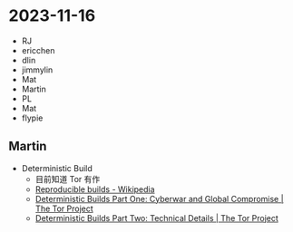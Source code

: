 # 2023-11-16

- RJ
- ericchen
- dlin
- jimmylin
- Mat
- Martin
- PL
- Mat
- flypie


## Martin

- Deterministic Build
    - 目前知道 Tor 有作
    - [Reproducible builds - Wikipedia](https://en.wikipedia.org/wiki/Reproducible_builds)
    - [Deterministic Builds Part One: Cyberwar and Global Compromise | The Tor Project](https://blog.torproject.org/deterministic-builds-part-one-cyberwar-and-global-compromise/)
    - [Deterministic Builds Part Two: Technical Details | The Tor Project](https://blog.torproject.org/deterministic-builds-part-two-technical-details/)



